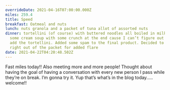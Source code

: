 ```yaml
---
overrideDate: 2021-04-16T07:00:00.000Z
miles: 259.4
title: Speed
breakfast: Oatmeal and nuts
lunch: nuts granola and a packet of tuna allot of assorted nuts
dinner: tortellini (of course) with buttered noodles all boiled in milk LOL was
  some cream soup with some crunch at the end cause I can’t figure out when to
  add the tortellini. Added some spam to the final product. Decided to slid it
  right out of the packet for added flare
date: 2021-04-22T04:20:48.502Z
---
```

Fast miles today!! Also meeting more and more people! Thought about having the goal of having a conversation with every new person I pass while they’re on break. I’m gonna try it. Yup that’s what’s in the blog today..... welcome!!